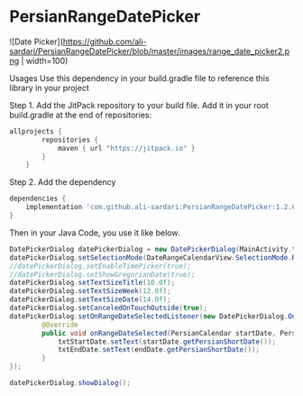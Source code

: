 # PersianRangeDatePicker

![Date Picker](https://github.com/ali-sardari/PersianRangeDatePicker/blob/master/images/range_date_picker2.png | width=100)

Usages
Use this dependency in your build.gradle file to reference this library in your project

Step 1. Add the JitPack repository to your build file. Add it in your root build.gradle at the end of repositories:

```groovy
allprojects {
        repositories {
            maven { url "https://jitpack.io" }
        }
    }
```

Step 2. Add the dependency
```groovy
dependencies {
    implementation 'com.github.ali-sardari:PersianRangeDatePicker:1.2.0'
}
```

Then in your Java Code, you use it like below.

```java
DatePickerDialog datePickerDialog = new DatePickerDialog(MainActivity.this);
datePickerDialog.setSelectionMode(DateRangeCalendarView.SelectionMode.Range);
//datePickerDialog.setEnableTimePicker(true);
//datePickerDialog.setShowGregorianDate(true);
datePickerDialog.setTextSizeTitle(10.0f);
datePickerDialog.setTextSizeWeek(12.0f);
datePickerDialog.setTextSizeDate(14.0f);
datePickerDialog.setCanceledOnTouchOutside(true);
datePickerDialog.setOnRangeDateSelectedListener(new DatePickerDialog.OnRangeDateSelectedListener() {
        @Override
        public void onRangeDateSelected(PersianCalendar startDate, PersianCalendar endDate) {
            txtStartDate.setText(startDate.getPersianShortDate());
            txtEndDate.setText(endDate.getPersianShortDate());
        }
});

datePickerDialog.showDialog();
```
